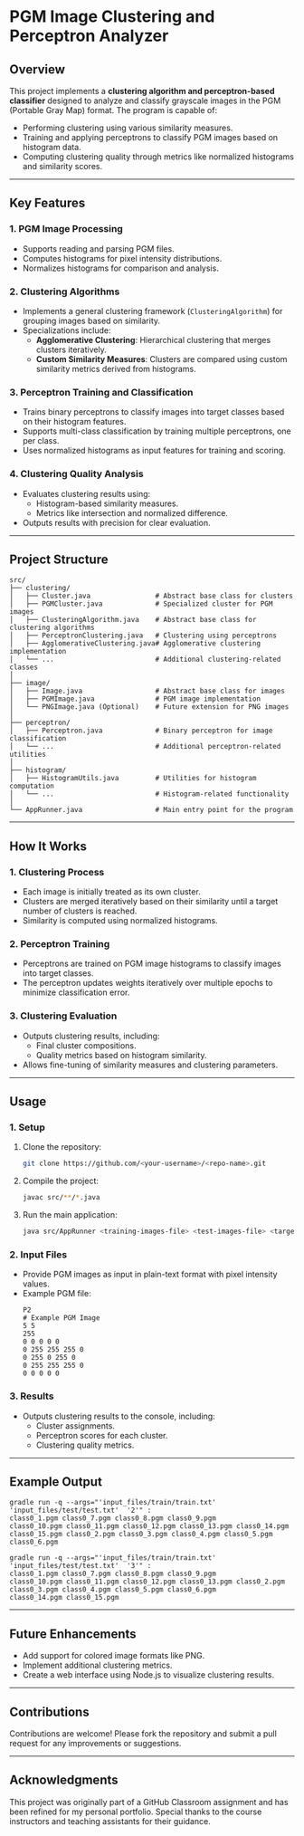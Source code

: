 
# PGM Image Clustering and Perceptron Analyzer

## Overview
This project implements a **clustering algorithm and perceptron-based classifier** designed to analyze and classify grayscale images in the PGM (Portable Gray Map) format. The program is capable of:

- Performing clustering using various similarity measures.
- Training and applying perceptrons to classify PGM images based on histogram data.
- Computing clustering quality through metrics like normalized histograms and similarity scores.

---

## Key Features

### 1. **PGM Image Processing**
- Supports reading and parsing PGM files.
- Computes histograms for pixel intensity distributions.
- Normalizes histograms for comparison and analysis.

### 2. **Clustering Algorithms**
- Implements a general clustering framework (`ClusteringAlgorithm`) for grouping images based on similarity.
- Specializations include:
  - **Agglomerative Clustering**: Hierarchical clustering that merges clusters iteratively.
  - **Custom Similarity Measures**: Clusters are compared using custom similarity metrics derived from histograms.

### 3. **Perceptron Training and Classification**
- Trains binary perceptrons to classify images into target classes based on their histogram features.
- Supports multi-class classification by training multiple perceptrons, one per class.
- Uses normalized histograms as input features for training and scoring.

### 4. **Clustering Quality Analysis**
- Evaluates clustering results using:
  - Histogram-based similarity measures.
  - Metrics like intersection and normalized difference.
- Outputs results with precision for clear evaluation.

---

## Project Structure

```
src/
├── clustering/
│   ├── Cluster.java                # Abstract base class for clusters
│   ├── PGMCluster.java             # Specialized cluster for PGM images
│   ├── ClusteringAlgorithm.java    # Abstract base class for clustering algorithms
│   ├── PerceptronClustering.java   # Clustering using perceptrons
│   ├── AgglomerativeClustering.java# Agglomerative clustering implementation
│   └── ...                         # Additional clustering-related classes
│
├── image/
│   ├── Image.java                  # Abstract base class for images
│   ├── PGMImage.java               # PGM image implementation
│   └── PNGImage.java (Optional)    # Future extension for PNG images
│
├── perceptron/
│   ├── Perceptron.java             # Binary perceptron for image classification
│   └── ...                         # Additional perceptron-related utilities
│
├── histogram/
│   ├── HistogramUtils.java         # Utilities for histogram computation
│   └── ...                         # Histogram-related functionality
│
└── AppRunner.java                  # Main entry point for the program
```

---

## How It Works

### 1. **Clustering Process**
- Each image is initially treated as its own cluster.
- Clusters are merged iteratively based on their similarity until a target number of clusters is reached.
- Similarity is computed using normalized histograms.

### 2. **Perceptron Training**
- Perceptrons are trained on PGM image histograms to classify images into target classes.
- The perceptron updates weights iteratively over multiple epochs to minimize classification error.

### 3. **Clustering Evaluation**
- Outputs clustering results, including:
  - Final cluster compositions.
  - Quality metrics based on histogram similarity.
- Allows fine-tuning of similarity measures and clustering parameters.

---

## Usage

### 1. **Setup**
1. Clone the repository:
   ```bash
   git clone https://github.com/<your-username>/<repo-name>.git
   ```
2. Compile the project:
   ```bash
   javac src/**/*.java
   ```
3. Run the main application:
   ```bash
   java src/AppRunner <training-images-file> <test-images-file> <target-num-clusters>
   ```

### 2. **Input Files**
- Provide PGM images as input in plain-text format with pixel intensity values.
- Example PGM file:
  ```
  P2
  # Example PGM Image
  5 5
  255
  0 0 0 0 0
  0 255 255 255 0
  0 255 0 255 0
  0 255 255 255 0
  0 0 0 0 0
  ```

### 3. **Results**
- Outputs clustering results to the console, including:
  - Cluster assignments.
  - Perceptron scores for each cluster.
  - Clustering quality metrics.

---

## Example Output
```
gradle run -q --args="'input_files/train/train.txt' 'input_files/test/test.txt'  '2'" :
class0_1.pgm class0_7.pgm class0_8.pgm class0_9.pgm 
class0_10.pgm class0_11.pgm class0_12.pgm class0_13.pgm class0_14.pgm class0_15.pgm class0_2.pgm class0_3.pgm class0_4.pgm class0_5.pgm class0_6.pgm

gradle run -q --args="'input_files/train/train.txt' 'input_files/test/test.txt'  '3'" :
class0_1.pgm class0_7.pgm class0_8.pgm class0_9.pgm 
class0_10.pgm class0_11.pgm class0_12.pgm class0_13.pgm class0_2.pgm class0_3.pgm class0_4.pgm class0_5.pgm class0_6.pgm 
class0_14.pgm class0_15.pgm
```

---

## Future Enhancements
- Add support for colored image formats like PNG.
- Implement additional clustering metrics.
- Create a web interface using Node.js to visualize clustering results.

---

## Contributions
Contributions are welcome! Please fork the repository and submit a pull request for any improvements or suggestions.

---

## Acknowledgments
This project was originally part of a GitHub Classroom assignment and has been refined for my personal portfolio. Special thanks to the course instructors and teaching assistants for their guidance.
